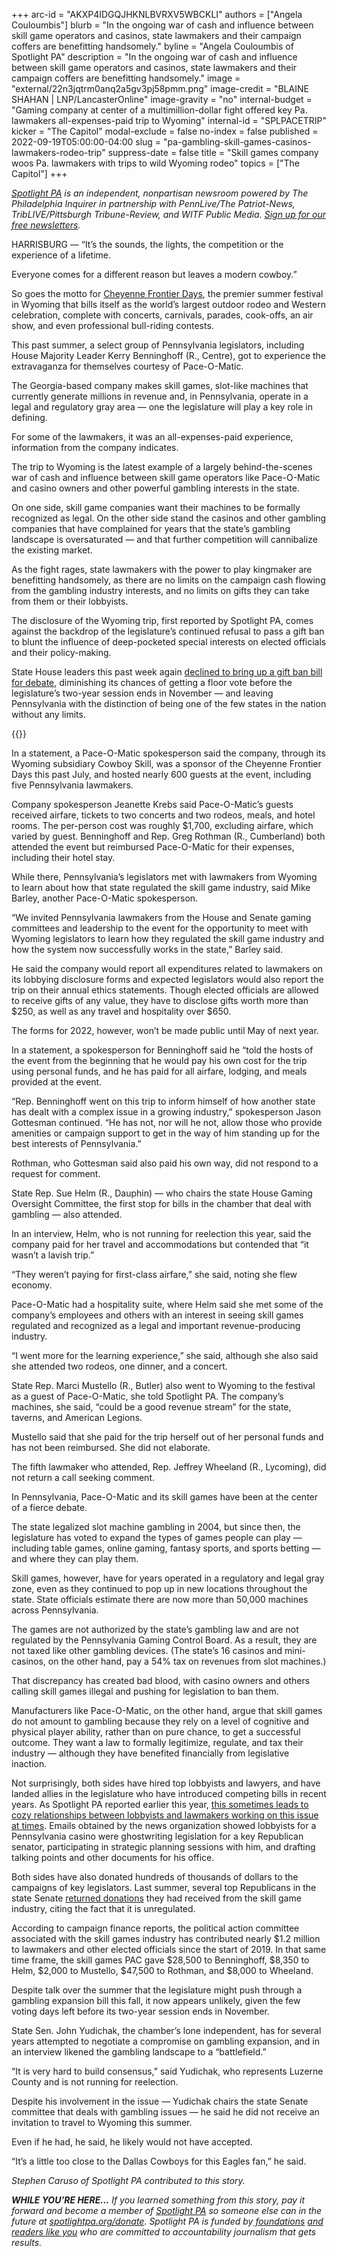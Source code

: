 +++
arc-id = "AKXP4IDGQJHKNLBVRXV5WBCKLI"
authors = ["Angela Couloumbis"]
blurb = "In the ongoing war of cash and influence between skill game operators and casinos, state lawmakers and their campaign coffers are benefitting handsomely."
byline = "Angela Couloumbis of Spotlight PA"
description = "In the ongoing war of cash and influence between skill game operators and casinos, state lawmakers and their campaign coffers are benefitting handsomely."
image = "external/22n3jqtrm0anq2a5gv3pj58pmm.png"
image-credit = "BLAINE SHAHAN | LNP/LancasterOnline"
image-gravity = "no"
internal-budget = "Gaming company at center of a multimillion-dollar fight offered key Pa. lawmakers all-expenses-paid trip to Wyoming"
internal-id = "SPLPACETRIP"
kicker = "The Capitol"
modal-exclude = false
no-index = false
published = 2022-09-19T05:00:00-04:00
slug = "pa-gambling-skill-games-casinos-lawmakers-rodeo-trip"
suppress-date = false
title = "Skill games company woos Pa. lawmakers with trips to wild Wyoming rodeo"
topics = ["The Capitol"]
+++

<a href="https://www.spotlightpa.org/"><i>Spotlight PA</i></a><i> is an independent, nonpartisan newsroom powered by The Philadelphia Inquirer in partnership with PennLive/The Patriot-News, TribLIVE/Pittsburgh Tribune-Review, and WITF Public Media. </i><a href="https://www.spotlightpa.org/newsletters"><i>Sign up for our free newsletters</i></a><i>.</i>

HARRISBURG — “It’s the sounds, the lights, the competition or the experience of a lifetime.

Everyone comes for a different reason but leaves a modern cowboy.”

So goes the motto for <a href="https://cfdrodeo.com/">Cheyenne Frontier Days</a>, the premier summer festival in Wyoming that bills itself as the world’s largest outdoor rodeo and Western celebration, complete with concerts, carnivals, parades, cook-offs, an air show, and even professional bull-riding contests.

<script src="https://www.spotlightpa.org/embed.js" async></script><div data-spl-embed-version="1" data-spl-src="https://www.spotlightpa.org/embeds/newsletter/"></div>

This past summer, a select group of Pennsylvania legislators, including House Majority Leader Kerry Benninghoff (R., Centre), got to experience the extravaganza for themselves courtesy of Pace-O-Matic.

The Georgia-based company makes skill games, slot-like machines that currently generate millions in revenue and, in Pennsylvania, operate in a legal and regulatory gray area — one the legislature will play a key role in defining.

For some of the lawmakers, it was an all-expenses-paid experience, information from the company indicates.

The trip to Wyoming is the latest example of a largely behind-the-scenes war of cash and influence between skill game operators like Pace-O-Matic and casino owners and other powerful gambling interests in the state.

On one side, skill game companies want their machines to be formally recognized as legal. On the other side stand the casinos and other gambling companies that have complained for years that the state’s gambling landscape is oversaturated — and that further competition will cannibalize the existing market.

As the fight rages, state lawmakers with the power to play kingmaker are benefitting handsomely, as there are no limits on the campaign cash flowing from the gambling industry interests, and no limits on gifts they can take from them or their lobbyists.

The disclosure of the Wyoming trip, first reported by Spotlight PA, comes against the backdrop of the legislature’s continued refusal to pass a gift ban to blunt the influence of deep-pocketed special interests on elected officials and their policy-making.

State House leaders this past week again <a href="https://www.spotlightpa.org/news/2022/09/pa-lawmakers-gift-ban-legislature-fails/">declined to bring up a gift ban bill for debate</a>, diminishing its chances of getting a floor vote before the legislature’s two-year session ends in November — and leaving Pennsylvania with the distinction of being one of the few states in the nation without any limits.

{{<picture src="external/8jchcf7qnjvxyywp2yxap332bc.jpeg" description="Majority Leader Kerry Benninghoff attended the event but reimbursed Pace-O-Matic for his expenses, including the hotel stay." caption="Majority Leader Kerry Benninghoff attended the event but reimbursed Pace-O-Matic for his expenses, including the hotel stay." credit="JOSE F. MORENO / Philadelphia Inquirer">}} 

In a statement, a Pace-O-Matic spokesperson said the company, through its Wyoming subsidiary Cowboy Skill, was a sponsor of the Cheyenne Frontier Days this past July, and hosted nearly 600 guests at the event, including five Pennsylvania lawmakers.

Company spokesperson Jeanette Krebs said Pace-O-Matic’s guests received airfare, tickets to two concerts and two rodeos, meals, and hotel rooms. The per-person cost was roughly $1,700, excluding airfare, which varied by guest. Benninghoff and Rep. Greg Rothman (R., Cumberland) both attended the event but reimbursed Pace-O-Matic for their expenses, including their hotel stay.

While there, Pennsylvania’s legislators met with lawmakers from Wyoming to learn about how that state regulated the skill game industry, said Mike Barley, another Pace-O-Matic spokesperson.

“We invited Pennsylvania lawmakers from the House and Senate gaming committees and leadership to the event for the opportunity to meet with Wyoming legislators to learn how they regulated the skill game industry and how the system now successfully works in the state,” Barley said.

He said the company would report all expenditures related to lawmakers on its lobbying disclosure forms and expected legislators would also report the trip on their annual ethics statements. Though elected officials are allowed to receive gifts of any value, they have to disclose gifts worth more than $250, as well as any travel and hospitality over $650.

The forms for 2022, however, won’t be made public until May of next year.

In a statement, a spokesperson for Benninghoff said he “told the hosts of the event from the beginning that he would pay his own cost for the trip using personal funds, and he has paid for all airfare, lodging, and meals provided at the event.

“Rep. Benninghoff went on this trip to inform himself of how another state has dealt with a complex issue in a growing industry,” spokesperson Jason Gottesman continued. “He has not, nor will he not, allow those who provide amenities or campaign support to get in the way of him standing up for the best interests of Pennsylvania.”

Rothman, who Gottesman said also paid his own way, did not respond to a request for comment.

State Rep. Sue Helm (R., Dauphin) — who chairs the state House Gaming Oversight Committee, the first stop for bills in the chamber that deal with gambling — also attended.

In an interview, Helm, who is not running for reelection this year, said the company paid for her travel and accommodations but contended that “it wasn’t a lavish trip.”

“They weren’t paying for first-class airfare,” she said, noting she flew economy.

Pace-O-Matic had a hospitality suite, where Helm said she met some of the company’s employees and others with an interest in seeing skill games regulated and recognized as a legal and important revenue-producing industry.

“I went more for the learning experience,” she said, although she also said she attended two rodeos, one dinner, and a concert.

State Rep. Marci Mustello (R., Butler) also went to Wyoming to the festival as a guest of Pace-O-Matic, she told Spotlight PA. The company’s machines, she said, “could be a good revenue stream” for the state, taverns, and American Legions.

Mustello said that she paid for the trip herself out of her personal funds and has not been reimbursed. She did not elaborate.

The fifth lawmaker who attended, Rep. Jeffrey Wheeland (R., Lycoming), did not return a call seeking comment.

In Pennsylvania, Pace-O-Matic and its skill games have been at the center of a fierce debate.

The state legalized slot machine gambling in 2004, but since then, the legislature has voted to expand the types of games people can play — including table games, online gaming, fantasy sports, and sports betting — and where they can play them.

Skill games, however, have for years operated in a regulatory and legal gray zone, even as they continued to pop up in new locations throughout the state. State officials estimate there are now more than 50,000 machines across Pennsylvania.

The games are not authorized by the state’s gambling law and are not regulated by the Pennsylvania Gaming Control Board. As a result, they are not taxed like other gambling devices. (The state’s 16 casinos and mini-casinos, on the other hand, pay a 54% tax on revenues from slot machines.)

That discrepancy has created bad blood, with casino owners and others calling skill games illegal and pushing for legislation to ban them.

Manufacturers like Pace-O-Matic, on the other hand, argue that skill games do not amount to gambling because they rely on a level of cognitive and physical player ability, rather than on pure chance, to get a successful outcome. They want a law to formally legitimize, regulate, and tax their industry — although they have benefited financially from legislative inaction.

Not surprisingly, both sides have hired top lobbyists and lawyers, and have landed allies in the legislature who have introduced competing bills in recent years. As Spotlight PA reported earlier this year, <a href="https://www.spotlightpa.org/news/2022/04/parx-casino-tommy-tomlinson-lobbyist-emails/">this sometimes leads to cozy relationships between lobbyists and lawmakers working on this issue at times</a>. Emails obtained by the news organization showed lobbyists for a Pennsylvania casino were ghostwriting legislation for a key Republican senator, participating in strategic planning sessions with him, and drafting talking points and other documents for his office.

Both sides have also donated hundreds of thousands of dollars to the campaigns of key legislators. Last summer, several top Republicans in the state Senate <a href="https://www.goerie.com/story/news/2021/06/14/pa-lawmakers-return-campaign-cash-fight-over-skill-games/7654022002/">returned donations</a> they had received from the skill game industry, citing the fact that it is unregulated.

According to campaign finance reports, the political action committee associated with the skill games industry has contributed nearly $1.2 million to lawmakers and other elected officials since the start of 2019. In that same time frame, the skill games PAC gave $28,500 to Benninghoff, $8,350 to Helm, $2,000 to Mustello, $47,500 to Rothman, and $8,000 to Wheeland.

<script src="https://www.spotlightpa.org/embed.js" async></script><div data-spl-embed-version="1" data-spl-src="https://www.spotlightpa.org/embeds/cta/?eyebrow=RALLY%20ROUND%20OUR%20COVERAGE&body=Support%20Spotlight%20PA's%20%3Cb%3Etrusted%2C%20reliable%20election%20reporting%3C%2Fb%3E%20that%20informs%20and%20empowers%20Pennsylvania%20voters.&cta=ALL%20GIFTS%20DOUBLED.%20GIVE%20NOW%20%C2%BB"></div>

Despite talk over the summer that the legislature might push through a gambling expansion bill this fall, it now appears unlikely, given the few voting days left before its two-year session ends in November.

State Sen. John Yudichak, the chamber’s lone independent, has for several years attempted to negotiate a compromise on gambling expansion, and in an interview likened the gambling landscape to a “battlefield.”

“It is very hard to build consensus,” said Yudichak, who represents Luzerne County and is not running for reelection.

Despite his involvement in the issue — Yudichak chairs the state Senate committee that deals with gambling issues — he said he did not receive an invitation to travel to Wyoming this summer.

Even if he had, he said, he likely would not have accepted.

“It’s a little too close to the Dallas Cowboys for this Eagles fan,” he said.

<i>Stephen Caruso of Spotlight PA contributed to this story.</i>

<i><b>WHILE YOU’RE HERE...</b></i><i> If you learned something from this story, pay it forward and become a member of </i><a href="https://www.spotlightpa.org/"><i>Spotlight PA</i></a><i> so someone else can in the future at </i><a href="http://spotlightpa.org/donate"><i>spotlightpa.org/donate</i></a><i>. Spotlight PA is funded by</i><a href="https://www.spotlightpa.org/support"><i> foundations</i></a><i> </i><a href="https://www.spotlightpa.org/support"><i>and readers like you</i></a><i> who are committed to accountability journalism that gets results.</i>
